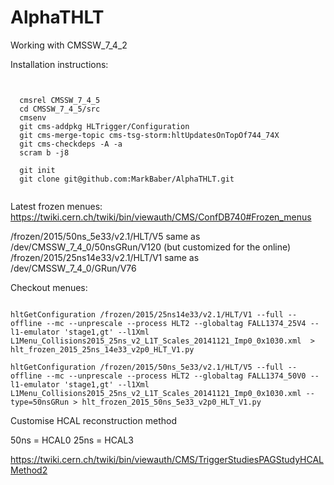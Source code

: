 AlphaTHLT
=========

Working with CMSSW_7_4_2

Installation instructions:


<pre><code>

  cmsrel CMSSW_7_4_5
  cd CMSSW_7_4_5/src
  cmsenv
  git cms-addpkg HLTrigger/Configuration
  git cms-merge-topic cms-tsg-storm:hltUpdatesOnTopOf744_74X
  git cms-checkdeps -A -a
  scram b -j8

  git init
  git clone git@github.com:MarkBaber/AlphaTHLT.git

</code></pre>

Latest frozen menues:
https://twiki.cern.ch/twiki/bin/viewauth/CMS/ConfDB740#Frozen_menus

/frozen/2015/50ns_5e33/v2.1/HLT/V5  same as /dev/CMSSW_7_4_0/50nsGRun/V120 (but customized for the online)
/frozen/2015/25ns14e33/v2.1/HLT/V1  same as /dev/CMSSW_7_4_0/GRun/V76


Checkout menues:
<pre><code>
hltGetConfiguration /frozen/2015/25ns14e33/v2.1/HLT/V1 --full --offline --mc --unprescale --process HLT2 --globaltag FALL1374_25V4 --l1-emulator 'stage1,gt' --l1Xml L1Menu_Collisions2015_25ns_v2_L1T_Scales_20141121_Imp0_0x1030.xml  > hlt_frozen_2015_25ns_14e33_v2p0_HLT_V1.py

hltGetConfiguration /frozen/2015/50ns_5e33/v2.1/HLT/V5 --full --offline --mc --unprescale --process HLT2 --globaltag FALL1374_50V0 --l1-emulator 'stage1,gt' --l1Xml L1Menu_Collisions2015_25ns_v2_L1T_Scales_20141121_Imp0_0x1030.xml --type=50nsGRun > hlt_frozen_2015_50ns_5e33_v2p0_HLT_V1.py
</code></pre>

Customise HCAL reconstruction method

50ns = HCAL0
25ns = HCAL3

https://twiki.cern.ch/twiki/bin/viewauth/CMS/TriggerStudiesPAGStudyHCALMethod2

